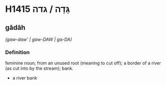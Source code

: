 # H1415 גָּדָה / גדה

## gâdâh

_(gaw-daw' | ɡaw-DAW | ɡa-DA)_

### Definition

feminine noun; from an unused root (meaning to cut off); a border of a river (as cut into by the stream); bank.

- a river bank
